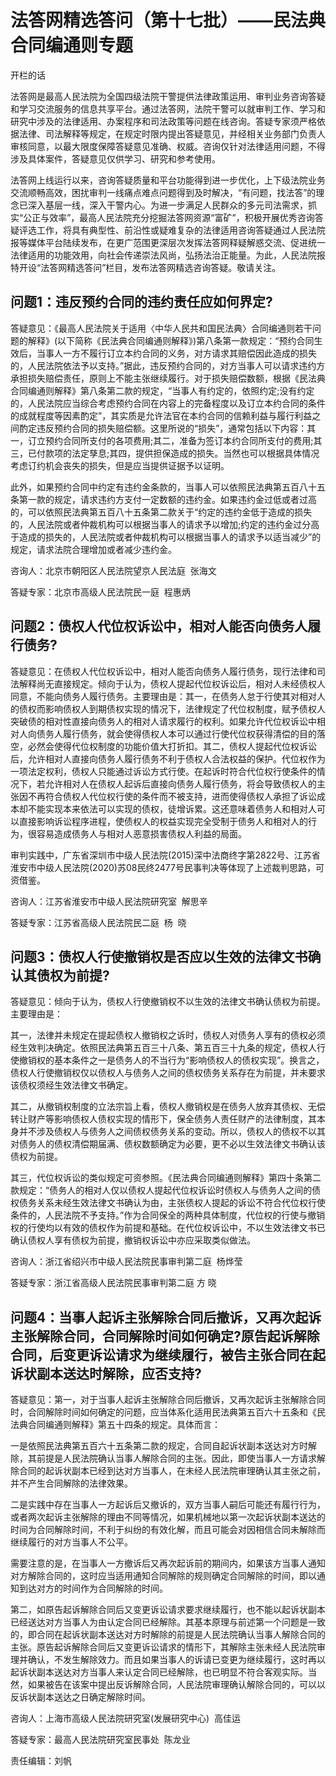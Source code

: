 # 法答网精选答问（第十七批）——民法典合同编通则专题

开栏的话


法答网是最高人民法院为全国四级法院干警提供法律政策运用、审判业务咨询答疑和学习交流服务的信息共享平台。通过法答网，法院干警可以就审判工作、学习和研究中涉及的法律适用、办案程序和司法政策等问题在线咨询。答疑专家须严格依据法律、司法解释等规定，在规定时限内提出答疑意见，并经相关业务部门负责人审核同意，以最大限度保障答疑意见准确、权威。咨询仅针对法律适用问题，不得涉及具体案件，答疑意见仅供学习、研究和参考使用。


法答网上线运行以来，咨询答疑质量和平台功能得到进一步优化，上下级法院业务交流顺畅高效，困扰审判一线痛点难点问题得到及时解决，“有问题，找法答”的理念已深入基层一线，深入干警内心。为进一步满足人民群众的多元司法需求，抓实“公正与效率”，最高人民法院充分挖掘法答网资源“富矿”，积极开展优秀咨询答疑评选工作，将具有典型性、前沿性或疑难复杂的法律适用咨询答疑通过人民法院报等媒体平台陆续发布，在更广范围更深层次发挥法答网释疑解惑交流、促进统一法律适用的功能效用，向社会传递崇法风尚，弘扬法治正能量。为此，人民法院报特开设“法答网精选答问”栏目，发布法答网精选咨询答疑。敬请关注。


## 问题1：违反预约合同的违约责任应如何界定?


答疑意见：《最高人民法院关于适用〈中华人民共和国民法典〉合同编通则若干问题的解释》(以下简称《民法典合同编通则解释》)第八条第一款规定：“预约合同生效后，当事人一方不履行订立本约合同的义务，对方请求其赔偿因此造成的损失的，人民法院依法予以支持。”据此，违反预约合同的，对方当事人可以请求违约方承担损失赔偿责任，原则上不能主张继续履行。对于损失赔偿数额，根据《民法典合同编通则解释》第八条第二款的规定，“当事人有约定的，依照约定;没有约定的，人民法院应当综合考虑预约合同在内容上的完备程度以及订立本约合同的条件的成就程度等因素酌定”，其实质是允许法官在本约合同的信赖利益与履行利益之间酌定违反预约合同的损失赔偿额。这里所说的“损失”，通常包括以下内容：其一，订立预约合同所支付的各项费用;其二，准备为签订本约合同所支付的费用;其三，已付款项的法定孳息;其四，提供担保造成的损失。当然也可以根据具体情况考虑订约机会丧失的损失，但是应当提供证据予以证明。


此外，如果预约合同中约定有违约金条款的，当事人可以依照民法典第五百八十五条第一款的规定，请求违约方支付一定数额的违约金。如果违约金过低或者过高的，可以依照民法典第五百八十五条第二款关于“约定的违约金低于造成的损失的，人民法院或者仲裁机构可以根据当事人的请求予以增加;约定的违约金过分高于造成的损失的，人民法院或者仲裁机构可以根据当事人的请求予以适当减少”的规定，请求法院合理增加或者减少违约金。


咨询人：北京市朝阳区人民法院望京人民法庭  张海文


答疑专家：北京市高级人民法院民一庭  程惠炳


## 问题2：债权人代位权诉讼中，相对人能否向债务人履行债务?


答疑意见：在债权人代位权诉讼中，相对人能否向债务人履行债务，现行法律和司法解释尚无直接规定。倾向于认为，债权人提起代位权诉讼后，相对人未经债权人同意，不能向债务人履行债务。主要理由是：其一，在债务人怠于行使其对相对人的债权而影响债权人到期债权实现的情况下，法律规定了代位权制度，赋予债权人突破债的相对性直接向债务人的相对人请求履行的权利。如果允许代位权诉讼中相对人向债务人履行债务，就会使得债权人本可以通过行使代位权获得清偿的目的落空，必然会使得代位权制度的功能价值大打折扣。其二，债权人提起代位权诉讼后，允许相对人直接向债务人履行债务不利于债权人合法权益的保护。代位权作为一项法定权利，债权人只能通过诉讼方式行使。在起诉时符合代位权行使条件的情况下，若允许相对人在债权人起诉后直接向债务人履行债务，将会导致债权人的主张因不再符合债权人代位权行使的条件而不被支持，进而使得债权人承担了诉讼成本却不能实现本来依法可以实现的债权，徒增诉累。这还意味着债务人和相对人可以直接影响诉讼程序进程，使债权人的权益实现完全受制于债务人和相对人的行为，很容易造成债务人与相对人恶意损害债权人利益的局面。


审判实践中，广东省深圳市中级人民法院(2015)深中法商终字第2822号、江苏省淮安市中级人民法院(2020)苏08民终2477号民事判决等体现了上述裁判思路，可资借鉴。


咨询人：江苏省淮安市中级人民法院研究室  解思辛


答疑专家：江苏省高级人民法院民二庭  杨  晓


## 问题3：债权人行使撤销权是否应以生效的法律文书确认其债权为前提?


答疑意见：倾向于认为，债权人行使撤销权不以生效的法律文书确认债权为前提。主要理由是：


其一，法律并未规定在提起债权人撤销权之诉时，债权人对债务人享有的债权必须经生效判决确定。依照民法典第五百三十八条、第五百三十九条的规定，债权人行使撤销权的基本条件之一是债务人的不当行为“影响债权人的债权实现”。换言之，债权人行使撤销权仅以债权人与债务人之间的债权债务关系存在为前提，并未要求该债权须经生效法律文书确定。


其二，从撤销权制度的立法宗旨上看，债权人撤销权是在债务人放弃其债权、无偿转让财产等影响债权人债权实现的情形下，保全债务人责任财产的法律制度，其本身并不涉及债权人与债务人之间债权债务关系的变动。所以，债权人的债权不以其对债务人的债权清偿期届满、债权数额确定为必要，更不必以生效法律文书确认该债权为前提。


其三，代位权诉讼的类似规定可资参照。《民法典合同编通则解释》第四十条第二款规定：“债务人的相对人仅以债权人提起代位权诉讼时债权人与债务人之间的债权债务关系未经生效法律文书确认为由，主张债权人提起的诉讼不符合代位权行使条件的，人民法院不予支持。”作为合同保全的两种具体制度，代位权的行使与撤销权的行使均以有效的债权作为前提和基础。在代位权诉讼中，不以生效法律文书已确认债权人享有债权为前提，撤销权诉讼中亦应采取类似做法。


咨询人：浙江省绍兴市中级人民法院民事审判第二庭  杨烨莹


答疑专家：浙江省高级人民法院民事审判第二庭 方 晓


## 问题4：当事人起诉主张解除合同后撤诉，又再次起诉主张解除合同，合同解除时间如何确定?原告起诉解除合同，后变更诉讼请求为继续履行，被告主张合同在起诉状副本送达时解除，应否支持?


答疑意见：第一，对于当事人起诉主张解除合同后撤诉，又再次起诉主张解除合同时，合同解除时间如何确定的问题，应当体系化适用民法典第五百六十五条和《民法典合同编通则解释》第五十四条的规定。具体而言：


一是依照民法典第五百六十五条第二款的规定，合同自起诉状副本送达对方时解除，其前提是人民法院确认当事人解除合同的主张。因此，即使当事人一方请求解除合同的起诉状副本已经到达对方当事人，在未经人民法院审理确认其主张之前，并不产生合同解除的法律效果。


二是实践中存在当事人一方起诉后又撤诉的，双方当事人嗣后可能还有履行行为，或者两次起诉主张解除的理由不同等情况，如果机械地以第一次起诉状副本送达的时间为合同解除时间，不利于纠纷的有效化解，而且可能会对因相信合同未解除而继续履行的对方当事人不公平。


需要注意的是，在当事人一方撤诉后又再次起诉前的期间内，如果该方当事人通知对方解除合同的，这时应当适用通知合同解除的规则确定合同解除的时间，即以通知到达对方的时间作为合同解除的时间。


第二，如原告起诉解除合同后又变更诉讼请求要求继续履行，也不能以起诉状副本已经送达对方当事人为由认定合同已经解除。其基本原理与前述第一个问题是一致的，即合同在起诉状副本送达对方时解除的前提是人民法院确认当事人解除合同的主张。原告起诉解除合同后又变更诉讼请求的情形下，其解除主张未经人民法院审理并确认，不发生解除效力。而且如果当事人的诉请已变更为继续履行，这时再以起诉状副本送达对方当事人来认定合同已经解除，也已明显不符合客观实际。当然，如果被告在该案中提出反诉解除合同，人民法院审理确认解除合同的，可以以反诉状副本送达之日确定解除时间。


咨询人：上海市高级人民法院研究室(发展研究中心)  高佳运


答疑专家：最高人民法院研究室民事处  陈龙业


责任编辑：刘帆
